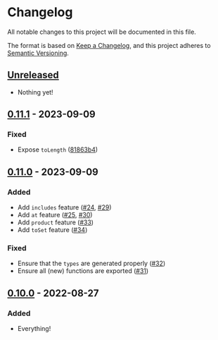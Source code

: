 # Changelog

All notable changes to this project will be documented in this file.

The format is based on [Keep a Changelog](https://keepachangelog.com/en/0.0.0/),
and this project adheres to [Semantic Versioning](https://semver.org/spec/v2.0.0.html).

## [Unreleased]

- Nothing yet!

## [0.11.1] - 2023-09-09

### Fixed

- Expose `toLength` ([81863b4](https://github.com/RobinMalfait/lazy-collections/commit/81863b4be918d757392319d990bbb2643b5bfa7d))

## [0.11.0] - 2023-09-09

### Added

- Add `includes` feature ([#24](https://github.com/RobinMalfait/lazy-collections/pull/24), [#29](https://github.com/RobinMalfait/lazy-collections/pull/29))
- Add `at` feature ([#25](https://github.com/RobinMalfait/lazy-collections/pull/25), [#30](https://github.com/RobinMalfait/lazy-collections/pull/30))
- Add `product` feature ([#33](https://github.com/RobinMalfait/lazy-collections/pull/33))
- Add `toSet` feature ([#34](https://github.com/RobinMalfait/lazy-collections/pull/34))

### Fixed

- Ensure that the `types` are generated properly ([#32](https://github.com/RobinMalfait/lazy-collections/pull/32))
- Ensure all (new) functions are exported ([#31](https://github.com/RobinMalfait/lazy-collections/pull/31))

## [0.10.0] - 2022-08-27

### Added

- Everything!

[unreleased]: https://github.com/RobinMalfait/lazy-collections/compare/v0.11.1...HEAD
[0.11.1]: https://github.com/RobinMalfait/lazy-collections/compare/v0.11.0...v0.11.1
[0.11.0]: https://github.com/RobinMalfait/lazy-collections/compare/v0.10.0...v0.11.0
[0.10.0]: https://github.com/RobinMalfait/lazy-collections/releases/tag/v0.10.0
